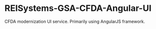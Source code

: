 # REISystems-GSA-CFDA-Angular-UI
CFDA modernization UI service. Primarily using AngularJS framework. 
